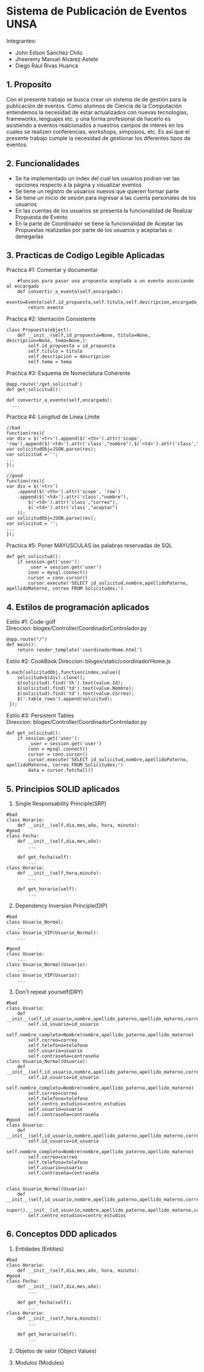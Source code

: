 Sistema de Publicación de Eventos UNSA
=================
Integrantes:  
- John Edson Sanchez Chilo  
- Jheeremy Manuel Alvarez Astete
- Diego Raul Rivas Huanca  

## 1. Proposito  
Con el presente trabajo se busca crear un sistema de de gestión para la publicación de eventos. Como alumnos de Ciencia de la Computación entendemos la necesidad de estar actualizados con nuevas tecnologias, frameworks, lenguajes etc. y una forma profesional de hacerlo es asistiendo a eventos realcionados a nuestros campos de interes en los cuales se realizen conferencias, workshops, simposios, etc. Es así que el presente trabajo cumple la necesidad de gestionar los diferentes tipos de eventos.  
  
## 2. Funcionalidades  
- Se  ha implementado un index del cual los usuarios podran ver las opciones respecto a la página y visualizar eventos
- Se tiene un registro de usuarios nuevos que quieren formar parte
- Se tiene un inicio de sesión para ingresar a las cuenta personales de los usuarios
- En las cuentas de los usuarios  se presenta la funcionalidad de Realizar Propuesta de Evento
- En la parte de Coordinador se tiene la funcionalidad de Aceptar las Propuestas realizadas por parte de los usuarios y aceptarlas o denegarlas  
  
## 3. Practicas de Codigo Legible Aplicadas  
  
Practica #1: Comentar y documentar

```
    #funcion para pasar una propuesta aceptada a un evento ascociando al encargado
    def convertir_a_evento(self,encargado):
        evento=Evento(self.id_propuesta,self.titulo,self.descripcion,encargado,self.tema)
        return evento
```
Practica #2: Identación Consistente

```
class Propuesta(object):
    def __init__(self,id_propuesta=None, titulo=None, descripcion=None, tema=None,):
        self.id_propuesta = id_propuesta
        self.titulo = titulo
        self.descripcion = descripcion
        self.tema = tema
```
Practica #3: Esquema de Nomeclatura Coherente

```
@app.route('/get_solicitud')
def get_solicitud():
```
  
```
def convertir_a_evento(self,encargado):
  ...
```

Practica #4: Longitud de Linea Límite  

```
//bad
function(res){
var div = $('<tr>').append($('<th>').attr('scope', 'row').append($('<td>').attr('class',"nombre"),$('<td>').attr('class',"correo"),$('<td>').attr('class',"aceptar")));
var solicitudObj=JSON.parse(res);
var solicitud = '';
...
});

//good
function(res){
var div = $('<tr>')
    .append($('<th>').attr('scope', 'row')
    .append($('<td>').attr('class',"nombre"),
        $('<td>').attr('class',"correo"),
        $('<td>').attr('class',"aceptar")
    ));
var solicitudObj=JSON.parse(res);
var solicitud = '';
...
});
```

Practica #5: Poner MAYUSCULAS las palabras reservadas de SQL  

```
def get_solicitud():
    if session.get('user'):
        _user = session.get('user')
        conn = mysql.connect()
        cursor = conn.cursor()
        cursor.execute('SELECT id_solicitud,nombre,apellidoPaterno, apellidoMaterno, correo FROM Solicitudes;')
```
## 4. Estilos de programación aplicados  
  
Estilo #1:  Code-golf  
Direccion: blogex/Controller/CoordinadorControlador.py 
```
@app.route("/")  
def main():  
    return render_template('coordinadorHome.html') 
```

Estilo #2:  CookBook
Direccion: blogex/static/coordinadorHome.js
```
$.each(solicitudObj,function(index,value){
    solicitud=$(div).clone();
    $(solicitud).find('th').text(value.Id);
    $(solicitud).find('td').text(value.Nombre);
    $(solicitud).find('td').text(value.Correo);
    $('.table_rows').append(solicitud);
 });
```

Estilo #3: Persistent Tables  
Direccion: blogex/Controller/CoordinadorControlador.py

```
def get_solicitud():
    if session.get('user'):
        _user = session.get('user')
        conn = mysql.connect()
        cursor = conn.cursor()
        cursor.execute('SELECT id_solicitud,nombre,apellidoPaterno, apellidoMaterno, correo FROM Solicitudes;')
        data = cursor.fetchall()
```


## 5. Principios SOLID aplicados  
1. Single Responsability Principle(SRP)
```
#bad
class Horario:
    def __init__(self,dia,mes,año, hora, minuto):
#good
class Fecha:
    def __init__(self,dia,mes,año):
        ...
    
    def get_fecha(self):
        ...
class Horario:
    def __init__(self,hora,minuto):
        ...
    
    def get_horario(self):
        ...
```
  
2. Dependency Inversion Principle(DIP)
```
#bad
class Usuario_Normal:
    ...
class Usuario_VIP(Usuario_Normal):
    ...

#good
class Usuario:
    ...
class Usuario_Normal(Usuario):
    ...
class Usuario_VIP(Usuario):
    ...
```

3. Don't repeat yourself(DRY)

```
#bad
class Usuario:
    def __init__(self,id_usuario,nombre,apellido_paterno,apellido_materno,correo,telefono,usuario,contraseña):
        self.id_usuario=id_usuario
        self.nombre_completo=Nombre(nombre,apellido_paterno,apellido_materno)
        self.correo=correo
        self.telefono=telefono
        self.usuario=usuario
        self.contraseña=contraseña
class Usuario_Normal(Usuario):
    def __init__(self,id_usuario,nombre,apellido_paterno,apellido_materno,correo,telefono,centro_estudios,usuario,contraseña):
        self.id_usuario=id_usuario
        self.nombre_completo=Nombre(nombre,apellido_paterno,apellido_materno)
        self.correo=correo
        self.telefono=telefono
        self.centro_estudios=centro_estudios
        self.usuario=usuario
        self.contraseña=contraseña
#good
class Usuario:
    def __init__(self,id_usuario,nombre,apellido_paterno,apellido_materno,correo,telefono,usuario,contraseña):
        self.id_usuario=id_usuario
        self.nombre_completo=Nombre(nombre,apellido_paterno,apellido_materno)
        self.correo=correo
        self.telefono=telefono
        self.usuario=usuario
        self.contraseña=contraseña
        

class Usuario_Normal(Usuario):
    def __init__(self,id_usuario,nombre,apellido_paterno,apellido_materno,correo,telefono,centro_estudios,usuario,contraseña):
        super().__init__(id_usuario,nombre,apellido_paterno,apellido_materno,correo,telefono,usuario,contraseña)
        self.centro_estudios=centro_estudios

```
## 6. Conceptos DDD aplicados  
1. Entidades (Entities)  
```
#bad
class Horario:
    def __init__(self,dia,mes,año, hora, minuto):
#good
class Fecha:
    def __init__(self,dia,mes,año):
        ...
    
    def get_fecha(self):
        ...
class Horario:
    def __init__(self,hora,minuto):
        ...
    
    def get_horario(self):
        ...
```
2. Objetos de valor (Object Values)  

3. Modulos (Modules)  


